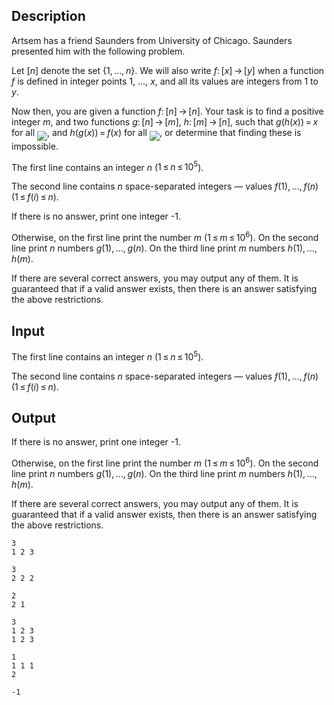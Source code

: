 ## Description

<div><p>Artsem has a friend Saunders from University of Chicago. Saunders presented him with the following problem.</p><p>Let <span class="tex-span">[<i>n</i>]</span> denote the set <span class="tex-span">{1, ..., <i>n</i>}</span>. We will also write <span class="tex-span"><i>f</i>: [<i>x</i>] → [<i>y</i>]</span> when a function <span class="tex-span"><i>f</i></span> is defined in integer points <span class="tex-span">1</span>, ..., <span class="tex-span"><i>x</i></span>, and all its values are integers from 1 to <span class="tex-span"><i>y</i></span>.</p><p>Now then, you are given a function <span class="tex-span"><i>f</i>: [<i>n</i>] → [<i>n</i>]</span>. Your task is to find a positive integer <span class="tex-span"><i>m</i></span>, and two functions <span class="tex-span"><i>g</i>: [<i>n</i>] → [<i>m</i>]</span>, <span class="tex-span"><i>h</i>: [<i>m</i>] → [<i>n</i>]</span>, such that <span class="tex-span"><i>g</i>(<i>h</i>(<i>x</i>)) = <i>x</i></span> for all <img align="middle" class="tex-formula" src="file://b1PhhzBW.png" style="max-width: 100.0%;max-height: 100.0%;">, and <span class="tex-span"><i>h</i>(<i>g</i>(<i>x</i>)) = <i>f</i>(<i>x</i>)</span> for all <img align="middle" class="tex-formula" src="file://tKkhXoaf.png" style="max-width: 100.0%;max-height: 100.0%;">, or determine that finding these is impossible.</p></div><div class="input-specification"><p>The first line contains an integer <span class="tex-span"><i>n</i></span> (<span class="tex-span">1 ≤ <i>n</i> ≤ 10<sup class="upper-index">5</sup></span>).</p><p>The second line contains <span class="tex-span"><i>n</i></span> space-separated integers&nbsp;— values <span class="tex-span"><i>f</i>(1), ..., <i>f</i>(<i>n</i>)</span> (<span class="tex-span">1 ≤ <i>f</i>(<i>i</i>) ≤ <i>n</i></span>).</p></div><div class="output-specification"><p>If there is no answer, print one integer <span class="tex-font-style-tt">-1</span>.</p><p>Otherwise, on the first line print the number <span class="tex-span"><i>m</i></span> (<span class="tex-span">1 ≤ <i>m</i> ≤ 10<sup class="upper-index">6</sup></span>). On the second line print <span class="tex-span"><i>n</i></span> numbers <span class="tex-span"><i>g</i>(1), ..., <i>g</i>(<i>n</i>)</span>. On the third line print <span class="tex-span"><i>m</i></span> numbers <span class="tex-span"><i>h</i>(1), ..., <i>h</i>(<i>m</i>)</span>.</p><p>If there are several correct answers, you may output any of them. It is guaranteed that if a valid answer exists, then there is an answer satisfying the above restrictions.</p></div>

## Input

<p>The first line contains an integer <span class="tex-span"><i>n</i></span> (<span class="tex-span">1 ≤ <i>n</i> ≤ 10<sup class="upper-index">5</sup></span>).</p><p>The second line contains <span class="tex-span"><i>n</i></span> space-separated integers&nbsp;— values <span class="tex-span"><i>f</i>(1), ..., <i>f</i>(<i>n</i>)</span> (<span class="tex-span">1 ≤ <i>f</i>(<i>i</i>) ≤ <i>n</i></span>).</p>

## Output

<p>If there is no answer, print one integer <span class="tex-font-style-tt">-1</span>.</p><p>Otherwise, on the first line print the number <span class="tex-span"><i>m</i></span> (<span class="tex-span">1 ≤ <i>m</i> ≤ 10<sup class="upper-index">6</sup></span>). On the second line print <span class="tex-span"><i>n</i></span> numbers <span class="tex-span"><i>g</i>(1), ..., <i>g</i>(<i>n</i>)</span>. On the third line print <span class="tex-span"><i>m</i></span> numbers <span class="tex-span"><i>h</i>(1), ..., <i>h</i>(<i>m</i>)</span>.</p><p>If there are several correct answers, you may output any of them. It is guaranteed that if a valid answer exists, then there is an answer satisfying the above restrictions.</p>





```input1
3
1 2 3

```




```input2
3
2 2 2

```




```input3
2
2 1

```




```output1
3
1 2 3
1 2 3

```




```output2
1
1 1 1
2

```




```output3
-1

```


